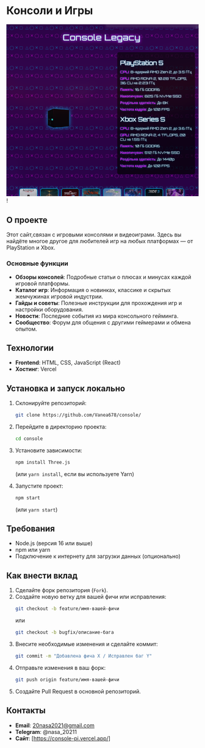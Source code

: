 # Консоли и Игры
![image](https://github.com/Vanea678/console/blob/main/Console.png)! 
## О проекте

Этот сайт,связан с игровыми консолями и видеоиграми. Здесь вы найдёте многое другое для любителей игр на любых платформах — от PlayStation и Xbox.

### Основные функции
- **Обзоры консолей**: Подробные статьи о плюсах и минусах каждой игровой платформы.
- **Каталог игр**: Информация о новинках, классике и скрытых жемчужинах игровой индустрии.
- **Гайды и советы**: Полезные инструкции для прохождения игр и настройки оборудования.
- **Новости**: Последние события из мира консольного гейминга.
- **Сообщество**: Форум для общения с другими геймерами и обмена опытом.

## Технологии
- **Frontend**: HTML, CSS, JavaScript (React)
- **Хостинг**: Vercel 

## Установка и запуск локально

1.  Склонируйте репозиторий:
    ```bash
    git clone https://github.com/Vanea678/console/
    ```
2.  Перейдите в директорию проекта:
    ```bash
    cd console
    ```
3.  Установите зависимости:
    ```bash
    npm install Three.js
    ```
    (или `yarn install`, если вы используете Yarn)

4.  Запустите проект:
    ```bash
    npm start
    ```
    (или `yarn start`)

## Требования
- Node.js (версия 16 или выше)
- npm или yarn
- Подключение к интернету для загрузки данных (опционально)

## Как внести вклад

1.  Сделайте форк репозитория (`Fork`).
2.  Создайте новую ветку для вашей фичи или исправления:
    ```bash
    git checkout -b feature/имя-вашей-фичи
    ```
    или
    ```bash
    git checkout -b bugfix/описание-бага
    ```
3.  Внесите необходимые изменения и сделайте коммит:
    ```bash
    git commit -m "Добавлена фича X / Исправлен баг Y"
    ```
4.  Отправьте изменения в ваш форк:
    ```bash
    git push origin feature/имя-вашей-фичи
    ```
5.  Создайте Pull Request в основной репозиторий.

## Контакты
- **Email**: 20nasa2021@gmail.com
- **Telegram**: @nasa_20211
- **Сайт**: [https://console-pi.vercel.app/]
